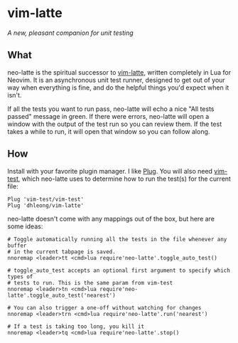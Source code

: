 vim-latte
=========

*A new, pleasant companion for unit testing*

## What

neo-latte is the spiritual successor to [vim-latte][1], written completely in Lua for Neovim. It is an asynchronous unit test runner, designed to get out of your way when everything is fine, and do the helpful things you'd expect when it isn't.

If all the tests you want to run pass, neo-latte will echo a nice "All tests passed" message in green. If there were errors, neo-latte will open a window with the output of the test run so you can review them. If the test takes a while to run, it will open that window so you can follow along.

## How

Install with your favorite plugin manager. I like [Plug][2]. You will also need [vim-test][3], which neo-latte uses to determine how to run the test(s) for the current file:

```vim
Plug 'vim-test/vim-test'
Plug 'dhleong/vim-latte'
```

neo-latte doesn't come with any mappings out of the box, but here are some ideas:

```vim
# Toggle automatically running all the tests in the file whenever any buffer
# in the current tabpage is saved.
nnoremap <leader>tt <cmd>lua require'neo-latte'.toggle_auto_test()

# toggle_auto_test accepts an optional first argument to specify which types of
# tests to run. This is the same param from vim-test
nnoremap <leader>tn <cmd>lua require'neo-latte'.toggle_auto_test('nearest')

# You can also trigger a one-off without watching for changes
nnoremap <leader>trn <cmd>lua require'neo-latte'.run('nearest')

# If a test is taking too long, you kill it
nnoremap <leader>tq <cmd>lua require'neo-latte'.stop()
```

[1]: https://github.com/dhleong/vim-latte
[2]: https://github.com/junegunn/vim-plug
[3]: https://github.com/vim-test/vim-test
